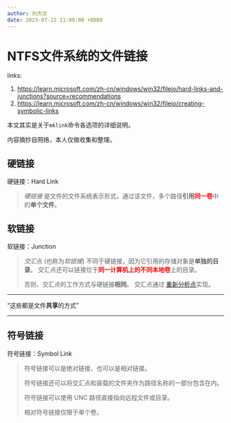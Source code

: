 ```yaml
---
author: 刘杰文
date: 2023-07-22 11:09:00 +0800
---
```


# NTFS文件系统的文件链接

links:

1. <https://learn.microsoft.com/zh-cn/windows/win32/fileio/hard-links-and-junctions?source=recommendations>
2. <https://learn.microsoft.com/zh-cn/windows/win32/fileio/creating-symbolic-links>

本文其实是关于`mklink`命令各选项的详细说明。

内容摘抄自网络，本人仅做收集和整理。

## 硬链接

硬链接：Hard Link

> *硬链接* 是文件的文件系统表示形式，通过该文件，多个路径**引用**<strong style="color:red">同一卷</strong>中的**单个文件**。

## 软链接

软链接：Junction

> *交汇*点 (也称为*软链接*) 不同于硬链接，因为它引用的存储对象是**单独的目录**。 交汇点还可以链接位于<strong style="color:red">同一计算机上的不同本地卷</strong>上的目录。 
>
> 否则，交汇点的工作方式与硬链接**相同**。 交汇点通过 [重新分析点](https://learn.microsoft.com/zh-cn/windows/win32/fileio/reparse-points)实现。

---

“这些都是文件**共享**的方式”

---

## 符号链接

符号链接：Symbol Link

> 符号链接可以是绝对链接，也可以是相对链接。
>
> 符号链接还可以将交汇点和装载的文件夹作为路径名称的一部分包含在内。
>
> 符号链接可以使用 UNC 路径直接指向远程文件或目录。
>
> 相对符号链接仅限于单个卷。